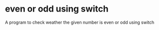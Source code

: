 # even or odd using switch
 A program to check weather the given number is even or odd using switch
